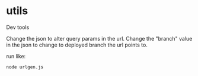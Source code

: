 # utils
Dev tools

Change the json to alter query params in the url. Change the "branch" value in the json to change to deployed branch the url points to.

run like:


`node urlgen.js`
